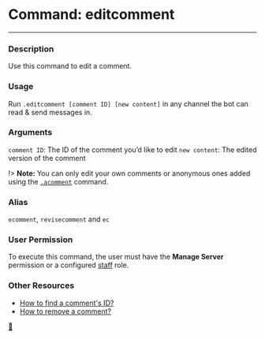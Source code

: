 # Command: editcomment
---
### Description
Use this command to edit a comment. 

### Usage
Run `.editcomment [comment ID] [new content]` in any channel the bot can read & send messages in.

### Arguments
`comment ID`: The ID of the comment you’d like to edit
`new content`: The edited version of the comment

!> **Note:** You can only edit your own comments or anonymous ones added using the [`.acomment`](/staff/acomment.md) command.

### Alias
`ecomment`, `revisecomment` and `ec`

### User Permission
To execute this command, the user must have the **Manage Server** permission or a configured [staff](/config/staffroles.md) role.

### Other Resources

- [How to find a comment's ID?](faq.md?id=how-to-find-a-comments-id)
- [How to remove a comment?](staff/deletecomment)
 
 
 
 [🦆](https://www.youtube.com/watch?v=j5a0jTc9S10&t=1s)
